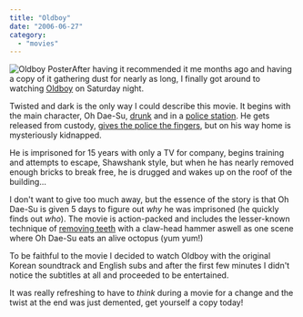 ```yaml
---
title: "Oldboy"
date: "2006-06-27"
category:
  - "movies"
---
```


![Oldboy Poster](/wp-content/uploads/2006/06/oldboy_poster-scaled.gif "Oldboy Poster")After having it recommended it me months ago and having a copy of it gathering dust for nearly as long, I finally got around to watching [Oldboy](http://www.imdb.com/title/tt0364569/) on Saturday night.

Twisted and dark is the only way I could describe this movie. It begins with the main character, Oh Dae-Su, [drunk](http://www.thesmokinggun.com/mugshots/nolte1.html) and in a [police station](http://www.thesmokinggun.com/mugshots/jbrownmug1.html). He gets released from custody, [gives the police the fingers](http://belfastpunks.co.uk/), but on his way home is mysteriously kidnapped.

He is imprisoned for 15 years with only a TV for company, begins training and attempts to escape, Shawshank style, but when he has nearly removed enough bricks to break free, he is drugged and wakes up on the roof of the building...

I don't want to give too much away, but the essence of the story is that Oh Dae-Su is given 5 days to figure out _why_ he was imprisoned (he quickly finds out _who_). The movie is action-packed and includes the lesser-known technique of [removing teeth](http://bumfights.com/) with a claw-head hammer aswell as one scene where Oh Dae-Su eats an alive octopus (yum yum!)

To be faithful to the movie I decided to watch Oldboy with the original Korean soundtrack and English subs and after the first few minutes I didn't notice the subtitles at all and proceeded to be entertained.

It was really refreshing to have to _think_ during a movie for a change and the twist at the end was just demented, get yourself a copy today!
